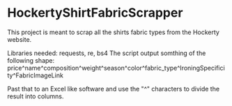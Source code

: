 # HockertyShirtFabricScrapper
This project is meant to scrap all the shirts fabric types from the Hockerty website.

Libraries needed: requests, re, bs4
The script output somthing of the following shape:
price^name^composition^weight^season^color^fabric_type^IroningSpecificity^FabricImageLink

Past that to an Excel like software and use the "^" characters to divide the result into columns.
